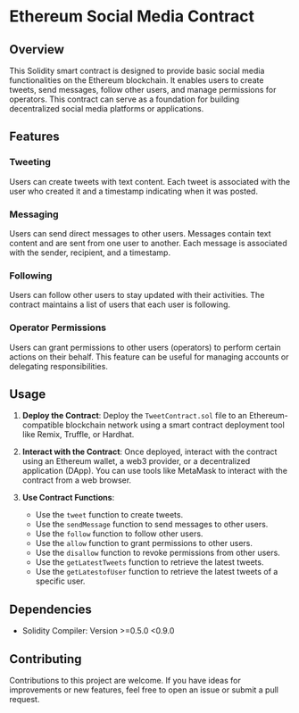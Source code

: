 # Ethereum Social Media Contract

## Overview

This Solidity smart contract is designed to provide basic social media functionalities on the Ethereum blockchain. It enables users to create tweets, send messages, follow other users, and manage permissions for operators. This contract can serve as a foundation for building decentralized social media platforms or applications.

## Features

### Tweeting
Users can create tweets with text content. Each tweet is associated with the user who created it and a timestamp indicating when it was posted.

### Messaging
Users can send direct messages to other users. Messages contain text content and are sent from one user to another. Each message is associated with the sender, recipient, and a timestamp.

### Following
Users can follow other users to stay updated with their activities. The contract maintains a list of users that each user is following.

### Operator Permissions
Users can grant permissions to other users (operators) to perform certain actions on their behalf. This feature can be useful for managing accounts or delegating responsibilities.

## Usage

1. **Deploy the Contract**: Deploy the `TweetContract.sol` file to an Ethereum-compatible blockchain network using a smart contract deployment tool like Remix, Truffle, or Hardhat.

2. **Interact with the Contract**: Once deployed, interact with the contract using an Ethereum wallet, a web3 provider, or a decentralized application (DApp). You can use tools like MetaMask to interact with the contract from a web browser.

3. **Use Contract Functions**:
   - Use the `tweet` function to create tweets.
   - Use the `sendMessage` function to send messages to other users.
   - Use the `follow` function to follow other users.
   - Use the `allow` function to grant permissions to other users.
   - Use the `disallow` function to revoke permissions from other users.
   - Use the `getLatestTweets` function to retrieve the latest tweets.
   - Use the `getLatestofUser` function to retrieve the latest tweets of a specific user.

## Dependencies

- Solidity Compiler: Version >=0.5.0 <0.9.0

## Contributing

Contributions to this project are welcome. If you have ideas for improvements or new features, feel free to open an issue or submit a pull request.

